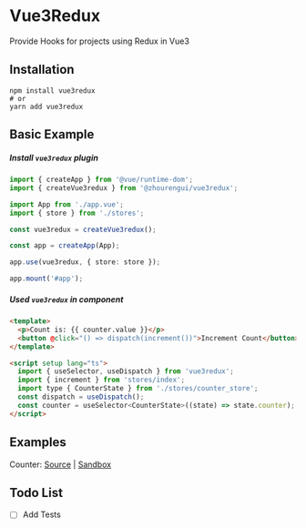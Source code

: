 # Vue3Redux

Provide Hooks for projects using Redux in Vue3

## Installation

```
npm install vue3redux
# or
yarn add vue3redux
```

## Basic Example

##### Install `vue3redux` plugin

```typescript
import { createApp } from '@vue/runtime-dom';
import { createVue3redux } from '@zhourengui/vue3redux';

import App from './app.vue';
import { store } from './stores';

const vue3redux = createVue3redux();

const app = createApp(App);

app.use(vue3redux, { store: store });

app.mount('#app');
```

##### Used `vue3redux` in component

```html
<template>
  <p>Count is: {{ counter.value }}</p>
  <button @click="() => dispatch(increment())">Increment Count</button>
</template>

<script setup lang="ts">
  import { useSelector, useDispatch } from 'vue3redux';
  import { increment } from 'stores/index';
  import type { CounterState } from './stores/counter_store';
  const dispatch = useDispatch();
  const counter = useSelector<CounterState>((state) => state.counter);
</script>
```

## Examples

Counter: [Source](https://github.com/zhourengui/vue3redux/tree/master/example) | [Sandbox](https://codesandbox.io/p/sandbox/zhourengui-vue3redux-9yu2zd)

## Todo List

- [ ] Add Tests
